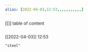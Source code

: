 ```yaml
---
alias: [2022-04-03,12:53,,,,,,,,,,,]
---
```

[[]]
table of content
```toc
```

[[2022-04-03]] 12:53

```query
"steel"
```